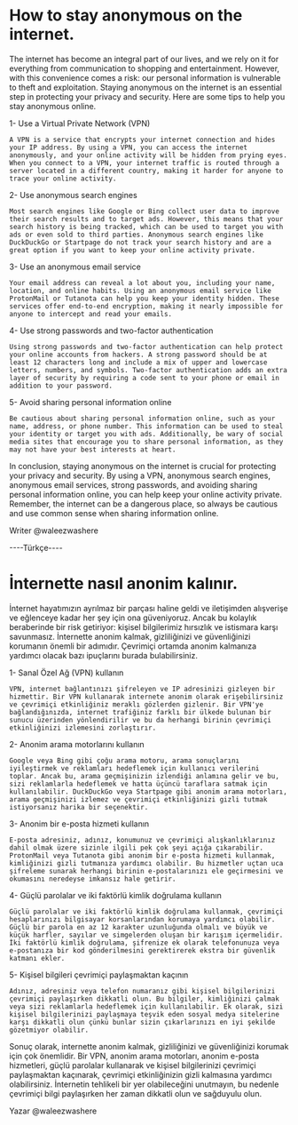 <h1>How to stay anonymous on the internet.</h1>

The internet has become an integral part of our lives, and we rely on it for everything from communication to shopping and entertainment. However, with this convenience comes a risk: our personal information is vulnerable to theft and exploitation. Staying anonymous on the internet is an essential step in protecting your privacy and security. Here are some tips to help you stay anonymous online.

1- Use a Virtual Private Network (VPN)

    A VPN is a service that encrypts your internet connection and hides your IP address. By using a VPN, you can access the internet anonymously, and your online activity will be hidden from prying eyes. When you connect to a VPN, your internet traffic is routed through a server located in a different country, making it harder for anyone to trace your online activity.

2- Use anonymous search engines

    Most search engines like Google or Bing collect user data to improve their search results and to target ads. However, this means that your search history is being tracked, which can be used to target you with ads or even sold to third parties. Anonymous search engines like DuckDuckGo or Startpage do not track your search history and are a great option if you want to keep your online activity private.

3- Use an anonymous email service

    Your email address can reveal a lot about you, including your name, location, and online habits. Using an anonymous email service like ProtonMail or Tutanota can help you keep your identity hidden. These services offer end-to-end encryption, making it nearly impossible for anyone to intercept and read your emails.

4- Use strong passwords and two-factor authentication

    Using strong passwords and two-factor authentication can help protect your online accounts from hackers. A strong password should be at least 12 characters long and include a mix of upper and lowercase letters, numbers, and symbols. Two-factor authentication adds an extra layer of security by requiring a code sent to your phone or email in addition to your password.

5- Avoid sharing personal information online

    Be cautious about sharing personal information online, such as your name, address, or phone number. This information can be used to steal your identity or target you with ads. Additionally, be wary of social media sites that encourage you to share personal information, as they may not have your best interests at heart.

In conclusion, staying anonymous on the internet is crucial for protecting your privacy and security. By using a VPN, anonymous search engines, anonymous email services, strong passwords, and avoiding sharing personal information online, you can help keep your online activity private. Remember, the internet can be a dangerous place, so always be cautious and use common sense when sharing information online.

Writer @waleezwashere

----Türkçe----

<h1>İnternette nasıl anonim kalınır.</h1>

İnternet hayatımızın ayrılmaz bir parçası haline geldi ve iletişimden alışverişe ve eğlenceye kadar her şey için ona güveniyoruz. Ancak bu kolaylık beraberinde bir risk getiriyor: kişisel bilgilerimiz hırsızlık ve istismara karşı savunmasız. İnternette anonim kalmak, gizliliğinizi ve güvenliğinizi korumanın önemli bir adımıdır. Çevrimiçi ortamda anonim kalmanıza yardımcı olacak bazı ipuçlarını burada bulabilirsiniz.

1- Sanal Özel Ağ (VPN) kullanın

    VPN, internet bağlantınızı şifreleyen ve IP adresinizi gizleyen bir hizmettir. Bir VPN kullanarak internete anonim olarak erişebilirsiniz ve çevrimiçi etkinliğiniz meraklı gözlerden gizlenir. Bir VPN'ye bağlandığınızda, internet trafiğiniz farklı bir ülkede bulunan bir sunucu üzerinden yönlendirilir ve bu da herhangi birinin çevrimiçi etkinliğinizi izlemesini zorlaştırır.

2- Anonim arama motorlarını kullanın

    Google veya Bing gibi çoğu arama motoru, arama sonuçlarını iyileştirmek ve reklamları hedeflemek için kullanıcı verilerini toplar. Ancak bu, arama geçmişinizin izlendiği anlamına gelir ve bu, sizi reklamlarla hedeflemek ve hatta üçüncü taraflara satmak için kullanılabilir. DuckDuckGo veya Startpage gibi anonim arama motorları, arama geçmişinizi izlemez ve çevrimiçi etkinliğinizi gizli tutmak istiyorsanız harika bir seçenektir.

3- Anonim bir e-posta hizmeti kullanın

    E-posta adresiniz, adınız, konumunuz ve çevrimiçi alışkanlıklarınız dahil olmak üzere sizinle ilgili pek çok şeyi açığa çıkarabilir. ProtonMail veya Tutanota gibi anonim bir e-posta hizmeti kullanmak, kimliğinizi gizli tutmanıza yardımcı olabilir. Bu hizmetler uçtan uca şifreleme sunarak herhangi birinin e-postalarınızı ele geçirmesini ve okumasını neredeyse imkansız hale getirir.

4- Güçlü parolalar ve iki faktörlü kimlik doğrulama kullanın

    Güçlü parolalar ve iki faktörlü kimlik doğrulama kullanmak, çevrimiçi hesaplarınızı bilgisayar korsanlarından korumaya yardımcı olabilir. Güçlü bir parola en az 12 karakter uzunluğunda olmalı ve büyük ve küçük harfler, sayılar ve simgelerden oluşan bir karışım içermelidir. İki faktörlü kimlik doğrulama, şifrenize ek olarak telefonunuza veya e-postanıza bir kod gönderilmesini gerektirerek ekstra bir güvenlik katmanı ekler.

5- Kişisel bilgileri çevrimiçi paylaşmaktan kaçının

    Adınız, adresiniz veya telefon numaranız gibi kişisel bilgilerinizi çevrimiçi paylaşırken dikkatli olun. Bu bilgiler, kimliğinizi çalmak veya sizi reklamlarla hedeflemek için kullanılabilir. Ek olarak, sizi kişisel bilgilerinizi paylaşmaya teşvik eden sosyal medya sitelerine karşı dikkatli olun çünkü bunlar sizin çıkarlarınızı en iyi şekilde gözetmiyor olabilir.

Sonuç olarak, internette anonim kalmak, gizliliğinizi ve güvenliğinizi korumak için çok önemlidir. Bir VPN, anonim arama motorları, anonim e-posta hizmetleri, güçlü parolalar kullanarak ve kişisel bilgilerinizi çevrimiçi paylaşmaktan kaçınarak, çevrimiçi etkinliğinizin gizli kalmasına yardımcı olabilirsiniz. İnternetin tehlikeli bir yer olabileceğini unutmayın, bu nedenle çevrimiçi bilgi paylaşırken her zaman dikkatli olun ve sağduyulu olun.

Yazar @waleezwashere
